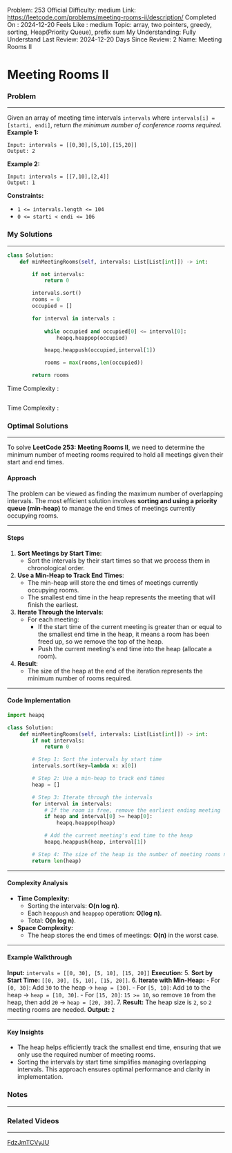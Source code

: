 Problem: 253
Official Difficulty: medium
Link: https://leetcode.com/problems/meeting-rooms-ii/description/
Completed On : 2024-12-20
Feels Like : medium
Topic: array, two pointers, greedy, sorting, Heap(Priority Queue), prefix sum
My Understanding: Fully Understand
Last Review: 2024-12-20
Days Since Review: 2
Name: Meeting Rooms II

# Meeting Rooms II
### Problem
___
Given an array of meeting time intervals `intervals` where `intervals[i] = [starti, endi]`, return *the minimum number of conference rooms required*.
**Example 1:**
```plain text
Input: intervals = [[0,30],[5,10],[15,20]]
Output: 2
```
**Example 2:**
```plain text
Input: intervals = [[7,10],[2,4]]
Output: 1
```
**Constraints:**
- `1 <= intervals.length <= 104`
- `0 <= starti < endi <= 106`
### My Solutions
___
```python
class Solution:
    def minMeetingRooms(self, intervals: List[List[int]]) -> int:

        if not intervals:
            return 0

        intervals.sort()
        rooms = 0
        occupied = [] 

        for interval in intervals :
            
            while occupied and occupied[0] <= interval[0]:
                heapq.heappop(occupied)

            heapq.heappush(occupied,interval[1])

            rooms = max(rooms,len(occupied))

        return rooms
```

Time Complexity :
```python

```

Time Complexity : 
### Optimal Solutions
___
To solve **LeetCode 253: Meeting Rooms II**, we need to determine the minimum number of meeting rooms required to hold all meetings given their start and end times.
#### **Approach**
The problem can be viewed as finding the maximum number of overlapping intervals. The most efficient solution involves **sorting and using a priority queue (min-heap)** to manage the end times of meetings currently occupying rooms.
___
#### **Steps**
1. **Sort Meetings by Start Time**:
	- Sort the intervals by their start times so that we process them in chronological order.
2. **Use a Min-Heap to Track End Times**:
	- The min-heap will store the end times of meetings currently occupying rooms.
	- The smallest end time in the heap represents the meeting that will finish the earliest.
3. **Iterate Through the Intervals**:
	- For each meeting:
		- If the start time of the current meeting is greater than or equal to the smallest end time in the heap, it means a room has been freed up, so we remove the top of the heap.
		- Push the current meeting's end time into the heap (allocate a room).
4. **Result**:
	- The size of the heap at the end of the iteration represents the minimum number of rooms required.
___
#### **Code Implementation**
```python
import heapq

class Solution:
    def minMeetingRooms(self, intervals: List[List[int]]) -> int:
        if not intervals:
            return 0

        # Step 1: Sort the intervals by start time
        intervals.sort(key=lambda x: x[0])

        # Step 2: Use a min-heap to track end times
        heap = []

        # Step 3: Iterate through the intervals
        for interval in intervals:
            # If the room is free, remove the earliest ending meeting
            if heap and interval[0] >= heap[0]:
                heapq.heappop(heap)

            # Add the current meeting's end time to the heap
            heapq.heappush(heap, interval[1])

        # Step 4: The size of the heap is the number of meeting rooms needed
        return len(heap)

```
___
#### **Complexity Analysis**
- **Time Complexity:**
	- Sorting the intervals: **O(n log n)**.
	- Each `heappush` and `heappop` operation: **O(log n)**.
	- Total: **O(n log n)**.
- **Space Complexity:**
	- The heap stores the end times of meetings: **O(n)** in the worst case.
___
#### **Example Walkthrough**
**Input:**
`intervals = [[0, 30], [5, 10], [15, 20]]`
**Execution:**
5. **Sort by Start Time:**
`[[0, 30], [5, 10], [15, 20]]`.
6. **Iterate with Min-Heap:**
	- For `[0, 30]`: Add `30` to the heap → `heap = [30]`.
	- For `[5, 10]`: Add `10` to the heap → `heap = [10, 30]`.
	- For `[15, 20]`: `15 >= 10`, so remove `10` from the heap, then add `20` → `heap = [20, 30]`.
7. **Result:**
The heap size is `2`, so `2` meeting rooms are needed.
**Output:**
`2`
___
#### **Key Insights**
- The heap helps efficiently track the smallest end time, ensuring that we only use the required number of meeting rooms.
- Sorting the intervals by start time simplifies managing overlapping intervals.
This approach ensures optimal performance and clarity in implementation.
### Notes
___
 
### Related Videos 
___
[FdzJmTCVyJU](https://youtu.be/FdzJmTCVyJU)
